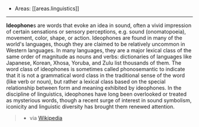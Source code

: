 
- Areas: [[areas.linguistics]]

---

**Ideophone**s are words that evoke an idea in sound, often a vivid impression of certain sensations or sensory perceptions, e.g. sound (onomatopoeia), movement, color, shape, or action. Ideophones are found in many of the world's languages, though they are claimed to be relatively uncommon in Western languages. In many languages, they are a major lexical class of the same order of magnitude as nouns and verbs: dictionaries of languages like Japanese, Korean, Xhosa, Yoruba, and Zulu list thousands of them. The word class of ideophones is sometimes called phonosemantic to indicate that it is not a grammatical word class in the traditional sense of the word (like verb or noun), but rather a lexical class based on the special relationship between form and meaning exhibited by ideophones. In the discipline of linguistics, ideophones have long been overlooked or treated as mysterious words, though a recent surge of interest in sound symbolism, iconicity and linguistic diversity has brought them renewed attention.

> - via [Wikipedia](https://en.wikipedia.org/wiki/Ideophone)
